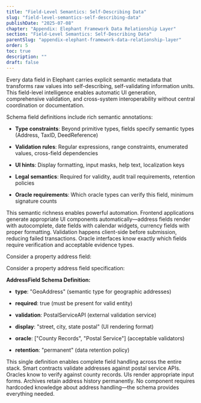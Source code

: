 ```yaml
---
title: "Field-Level Semantics: Self-Describing Data"
slug: "field-level-semantics-self-describing-data"
publishDate: "2025-07-08"
chapter: "Appendix: Elephant Framework Data Relationship Layer"
section: "Field-Level Semantics: Self-Describing Data"
parentSlug: "appendix-elephant-framework-data-relationship-layer"
order: 5
toc: true
description: ""
draft: false
---
```


Every data field in Elephant carries explicit semantic metadata that transforms raw values into self-describing,
self-validating information units. This field-level intelligence enables automatic UI generation, comprehensive
validation, and cross-system interoperability without central coordination or documentation.

Schema field definitions include rich semantic annotations:

- **Type constraints**: Beyond primitive types, fields specify semantic types (Address, TaxID, DeedReference)

- **Validation rules**: Regular expressions, range constraints, enumerated values, cross-field dependencies

- **UI hints**: Display formatting, input masks, help text, localization keys

- **Legal semantics**: Required for validity, audit trail requirements, retention policies

- **Oracle requirements**: Which oracle types can verify this field, minimum signature counts

This semantic richness enables powerful automation. Frontend applications generate appropriate UI components
automatically—address fields render with autocomplete, date fields with calendar widgets, currency fields with proper
formatting. Validation happens client-side before submission, reducing failed transactions. Oracle interfaces know
exactly which fields require verification and acceptable evidence types.

Consider a property address field:

Consider a property address field specification:

**AddressField Schema Definition:**

- **type**: "GeoAddress" (semantic type for geographic addresses)

- **required**: true (must be present for valid entity)

- **validation**: PostalServiceAPI (external validation service)

- **display**: "street, city, state postal" (UI rendering format)

- **oracle**: \["County Records", "Postal Service"\] (acceptable validators)

- **retention**: "permanent" (data retention policy)

This single definition enables complete field handling across the entire stack. Smart contracts validate addresses
against postal service APIs. Oracles know to verify against county records. UIs render appropriate input forms. Archives
retain address history permanently. No component requires hardcoded knowledge about address handling—the schema provides
everything needed.

